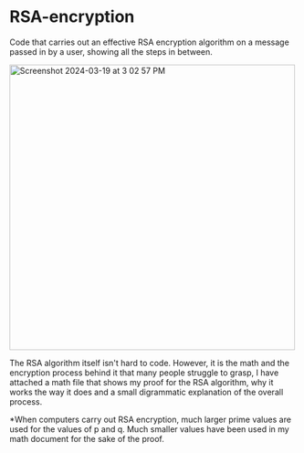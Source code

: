 # RSA-encryption
Code that carries out an effective RSA encryption algorithm on a message passed in by a user, showing all the steps in between.

<img width="500" alt="Screenshot 2024-03-19 at 3 02 57 PM" src="https://github.com/breeze215/RSA-encryption/assets/54594242/dbd2cfc9-5972-45db-ab6d-a19329f9c792">

The RSA algorithm itself isn't hard to code. However, it is the math and the encryption process behind it that many people struggle to grasp, I have attached a math file that shows my proof for the RSA algorithm, why it works the way it does and a small digrammatic explanation of the overall process.

*When computers carry out RSA encryption, much larger prime values are used for the values of p and q. Much smaller values have been used in my math document for the sake of the proof.

